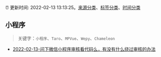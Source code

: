 :alarm_clock: 更新时间: 2022-02-13 13:13:25。[来源分类](../README.md)、[标签分类](../TAGS.md)、[时间分类](../TIMELINE.md)

## 小程序


> 关键字：`小程序`、`Taro`、`MPVue`、`Wepy`、`Chameleon`



- [2022-02-13-问下微信小程序审核看代码么，有没有什么绕过审核的办法](https://www.v2ex.com/t/833552) 